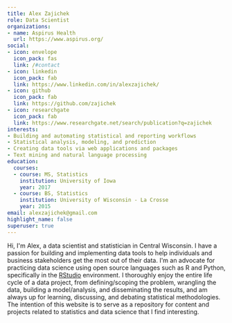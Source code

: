 ```yaml
---
title: Alex Zajichek
role: Data Scientist
organizations:
- name: Aspirus Health
  url: https://www.aspirus.org/
social:
- icon: envelope
  icon_pack: fas
  link: /#contact
- icon: linkedin
  icon_pack: fab
  link: https://www.linkedin.com/in/alexzajichek/
- icon: github
  icon_pack: fab
  link: https://github.com/zajichek
- icon: researchgate
  icon_pack: fab
  link: https://www.researchgate.net/search/publication?q=zajichek
interests:
- Building and automating statistical and reporting workflows
- Statistical analysis, modeling, and prediction
- Creating data tools via web applications and packages
- Text mining and natural language processing
education:
  courses:
  - course: MS, Statistics
    institution: University of Iowa
    year: 2017
  - course: BS, Statistics
    institution: University of Wisconsin - La Crosse
    year: 2015
email: alexzajichek@gmail.com
highlight_name: false
superuser: true
---
```


Hi, I'm Alex, a data scientist and statistician in Central Wisconsin. I have a passion for building and implementing data tools to help individuals and business stakeholders get the most out of their data. I'm an advocate for practicing data science using open source languages such as R and Python, specifically in the [RStudio](https://www.rstudio.com/products/rstudio/) environment. I thoroughly enjoy the entire life cycle of a data project, from defining/scoping the problem, wrangling the data, building a model/analysis, and disseminating the results, and am always up for learning, discussing, and debating statistical methodologies. The intention of this website is to serve as a repository for content and projects related to statistics and data science that I find interesting. 
